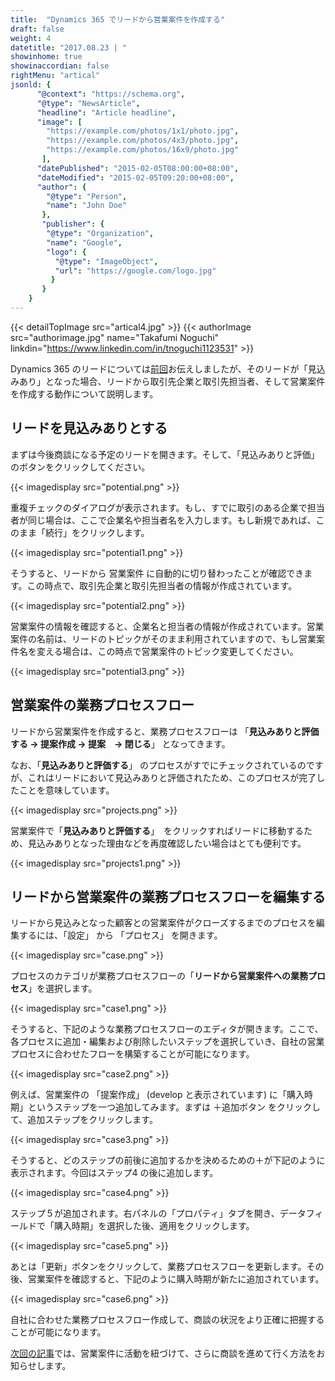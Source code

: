 ```yaml
---
title:  "Dynamics 365 でリードから営業案件を作成する"
draft: false
weight: 4
datetitle: "2017.08.23 | "
showinhome: true
showinaccordian: false
rightMenu: "artical"
jsonld: {
      "@context": "https://schema.org",
      "@type": "NewsArticle",
      "headline": "Article headline",
      "image": [
        "https://example.com/photos/1x1/photo.jpg",
        "https://example.com/photos/4x3/photo.jpg",
        "https://example.com/photos/16x9/photo.jpg"
       ],
      "datePublished": "2015-02-05T08:00:00+08:00",
      "dateModified": "2015-02-05T09:20:00+08:00",
      "author": {
        "@type": "Person",
        "name": "John Doe"
       },
       "publisher": {
        "@type": "Organization",
        "name": "Google",
        "logo": {
          "@type": "ImageObject",
          "url": "https://google.com/logo.jpg"
         }
       }
    }
---
```

{{< detailTopImage src="artical4.jpg" >}}
{{< authorImage src="authorimage.jpg" name="Takafumi Noguchi" linkdin="https://www.linkedin.com/in/tnoguchi1123531" >}}
<!-- Intro  -->
Dynamics 365 のリードについては[前回](#)お伝えしましたが、そのリードが「見込みあり」となった場合、リードから取引先企業と取引先担当者、そして営業案件を作成する動作について説明します。

## リードを見込みありとする
まずは今後商談になる予定のリードを開きます。そして、「見込みありと評価」のボタンをクリックしてください。
<!-- Image= potential.png -->
{{< imagedisplay src="potential.png" >}}

重複チェックのダイアログが表示されます。もし、すでに取引のある企業で担当者が同じ場合は、ここで企業名や担当者名を入力します。もし新規であれば、このまま「続行」をクリックします。
<!-- Image= potential1.png -->
{{< imagedisplay src="potential1.png" >}}

そうすると、リードから 営業案件 に自動的に切り替わったことが確認できます。この時点で、取引先企業と取引先担当者の情報が作成されています。
<!-- Image= potential2.png -->
{{< imagedisplay src="potential2.png" >}}

営業案件の情報を確認すると、企業名と担当者の情報が作成されています。営業案件の名前は、リードのトピックがそのまま利用されていますので、もし営業案件名を変える場合は、この時点で営業案件のトピック変更してください。
<!-- Image= potential3.png -->
{{< imagedisplay src="potential3.png" >}}

## 営業案件の業務プロセスフロー
リードから営業案件を作成すると、業務プロセスフローは 「**見込みありと評価する → 提案作成 → 提案　→ 閉じる**」 となってきます。

なお、「**見込みありと評価する**」 のプロセスがすでにチェックされているのですが、これはリードにおいて見込みありと評価されたため、このプロセスが完了したことを意味しています。
<!-- Image= projects.png -->
{{< imagedisplay src="projects.png" >}}

営業案件で「**見込みありと評価する**」　をクリックすればリードに移動するため、見込みありとなった理由などを再度確認したい場合はとても便利です。
<!-- Image= projects1.png -->
{{< imagedisplay src="projects1.png" >}}

## リードから営業案件の業務プロセスフローを編集する
リードから見込みとなった顧客との営業案件がクローズするまでのプロセスを編集するには、「設定」 から 「プロセス」 を開きます。
<!-- Image= case.png -->
{{< imagedisplay src="case.png" >}}

プロセスのカテゴリが業務プロセスフローの「**リードから営業案件への業務プロセス**」を選択します。
<!-- Image= case1.png -->
{{< imagedisplay src="case1.png" >}}

そうすると、下記のような業務プロセスフローのエディタが開きます。ここで、各プロセスに追加・編集および削除したいステップを選択していき、自社の営業プロセスに合わせたフローを構築することが可能になります。
<!-- Image= case2.png -->
{{< imagedisplay src="case2.png" >}}

例えば、営業案件の 「提案作成」 (develop と表示されています) に「購入時期」というステップを一つ追加してみます。まずは ＋追加ボタン をクリックして、追加ステップをクリックします。
<!-- Image= case3.png -->
{{< imagedisplay src="case3.png" >}}

そうすると、どのステップの前後に追加するかを決めるための＋が下記のように表示されます。今回はステップ4 の後に追加します。
<!-- Image= case4.png -->
{{< imagedisplay src="case4.png" >}}

ステップ５が追加されます。右パネルの「プロパティ」タブを開き、データフィールドで「購入時期」を選択した後、適用をクリックします。
<!-- Image= case5.png -->
{{< imagedisplay src="case5.png" >}}

あとは「更新」ボタンをクリックして、業務プロセスフローを更新します。その後、営業案件を確認すると、下記のように購入時期が新たに追加されています。
<!-- Image= case6.png -->
{{< imagedisplay src="case6.png" >}}

自社に合わせた業務プロセスフロー作成して、商談の状況をより正確に把握することが可能になります。

[次回の記事](#)では、営業案件に活動を紐づけて、さらに商談を進めて行く方法をお知らせします。